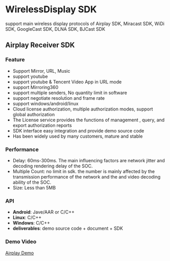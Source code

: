 # WirelessDisplay SDK

support main wireless display protocols of Airplay SDK, Miracast SDK, WiDi SDK, GoogleCast SDK, DLNA SDK, BJCast SDK

## Airplay Receiver SDK

### Feature

* Support Mirror, URL, Music
* support youtube
* support youtube & Tencent Video App in URL mode
* support Mirroring360
* support multiple senders, No quantity limit in software
* support negotiate resolution and frame rate
* support windows/android/linux
* Cloud license authorization, multiple authorization modes, support global authorization
* The License service provides the functions of management , query, and export authorization reports
* SDK interface easy integration and provide demo source code
* Has been widely used by many customers, mature and stable

### Performance

* Delay: 60ms-300ms. The main influencing factors are network jitter and decoding rendering delay of the SOC.
* Multiple Count: no limit in sdk. the number  is mainly affected by the transmission performance of the network and the and video decoding ability of the SOC.
* Size: Less than 5MB

### API

* **Android**: Jave/AAR or C/C++
* **Linux**: C/C++
* **Windows**: C/C++
* **deliverables**: demo source code + document + SDK

### Demo Video

[Airplay Demo](https://youtu.be/BFXxS-F0uYQ)
